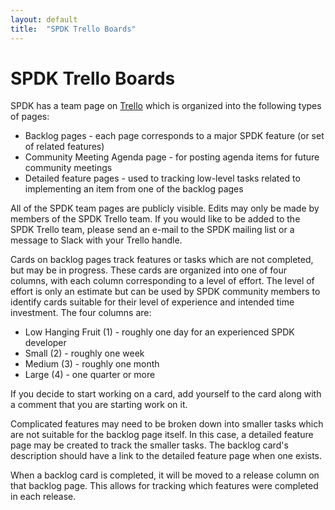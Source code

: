 ```yaml
---
layout: default
title:  "SPDK Trello Boards"
---
```


# SPDK Trello Boards

SPDK has a team page on [Trello](https://trello.com/spdk) which is organized into the following
types of pages:

* Backlog pages - each page corresponds to a major SPDK feature (or set of related features)
* Community Meeting Agenda page - for posting agenda items for future community meetings
* Detailed feature pages - used to tracking low-level tasks related to implementing an item
  from one of the backlog pages

All of the SPDK team pages are publicly visible.  Edits may only be made by members of the SPDK
Trello team.  If you would like to be added to the SPDK Trello team, please send an e-mail to
the SPDK mailing list or a message to Slack with your Trello handle.

Cards on backlog pages track features or tasks which are not completed, but may be in progress.
These cards are organized into one of four columns, with each column corresponding to a level of
effort.  The level of effort is only an estimate but can be used by SPDK community members to
identify cards suitable for their level of experience and intended time investment.  The four
columns are:

* Low Hanging Fruit (1) - roughly one day for an experienced SPDK developer
* Small (2) - roughly one week
* Medium (3) - roughly one month
* Large (4) - one quarter or more

If you decide to start working on a card, add yourself to the card along with a comment that you
are starting work on it.

Complicated features may need to be broken down into smaller tasks which are not suitable for
the backlog page itself.  In this case, a detailed feature page may be created to track the
smaller tasks.  The backlog card's description should have a link to the detailed feature page
when one exists.

When a backlog card is completed, it will be moved to a release column on that backlog page.
This allows for tracking which features were completed in each release.
